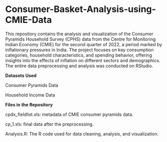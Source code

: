 # Consumer-Basket-Analysis-using-CMIE-Data

This repository contains the analysis and visualization of the Consumer Pyramids Household Survey (CPHS) data from the Centre for Monitoring Indian Economy (CMIE) for the second quarter of 2022, a period marked by inflationary pressures in India. The project focuses on key consumption categories, household characteristics, and spending behavior, offering insights into the effects of inflation on different sectors and demographics. The entire data preprocessing and analysis was conducted on RStudio. 

**Datasets Used**

Consumer Pyramids Data

Household Income Data

**Files in the Repository**

cpdx_fieldlist.xls: metadata of CMIE consumer pyramids data.

cp_1.xls: final data after the preprocessing.

Analysis.R: The R code used for data cleaning, analysis, and visualization.
